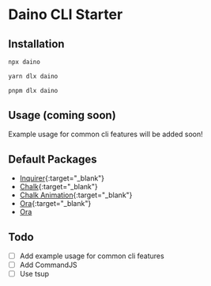 # Daino CLI Starter

## Installation

```bash
npx daino

yarn dlx daino

pnpm dlx daino
```

## Usage (coming soon)

Example usage for common cli features will be added soon!

## Default Packages

- [Inquirer](https://www.npmjs.com/package/inquirer){:target="\_blank"}
- [Chalk](https://www.npmjs.com/package/chalk){:target="\_blank"}
- [Chalk Animation](https://www.npmjs.com/package/chalk-animation){:target="\_blank"}
- [Ora](https://www.npmjs.com/package/ora){:target="\_blank"}
- <a href="https://www.npmjs.com/package/ora" target="_blank">Ora</a>

## Todo

- [ ] Add example usage for common cli features
- [ ] Add CommandJS
- [ ] Use tsup
